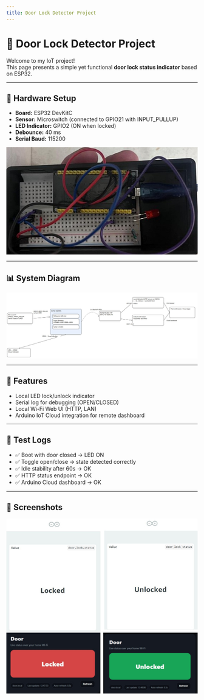 ```yaml
---
title: Door Lock Detector Project
---
```


# 🚪 Door Lock Detector Project

Welcome to my IoT project!  
This page presents a simple yet functional **door lock status indicator** based on ESP32.

---

## 🔧 Hardware Setup
- **Board:** ESP32 DevKitC  
- **Sensor:** Microswitch (connected to GPIO21 with INPUT_PULLUP)  
- **LED Indicator:** GPIO2 (ON when locked)  
- **Debounce:** 40 ms  
- **Serial Baud:** 115200  

![Real wiring — ESP32 DevKitC, microswitch COM→GPIO21, NO→GND](https://raw.githubusercontent.com/IdanWeissberg/Door-lock-status/main/hardware/Real_wiring_after_install.jpg)

---

## 📊 System Diagram
![Block diagram](https://raw.githubusercontent.com/IdanWeissberg/Door-lock-status/main/hardware/Diagram_block.jpg)

---

## 📜 Features
- Local LED lock/unlock indicator  
- Serial log for debugging (OPEN/CLOSED)  
- Local Wi-Fi Web UI (HTTP, LAN)  
- Arduino IoT Cloud integration for remote dashboard  

---

## 🧪 Test Logs
- ✅ Boot with door closed → LED ON  
- ✅ Toggle open/close → state detected correctly  
- ✅ Idle stability after 60s → OK  
- ✅ HTTP status endpoint → OK  
- ✅ Arduino Cloud dashboard → OK  

---

## 📸 Screenshots
![Dashboard](https://raw.githubusercontent.com/IdanWeissberg/Door-lock-status/main/docs/door_lock_status_merged.jpg)
![Phone UI](https://raw.githubusercontent.com/IdanWeissberg/Door-lock-status/main/docs/door_ui_status_merged.jpg)
